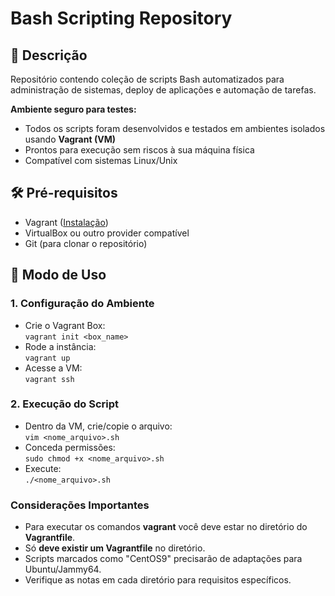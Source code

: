 # Bash Scripting Repository

## 📝 Descrição
Repositório contendo coleção de scripts Bash automatizados para administração de sistemas, deploy de aplicações e automação de tarefas. 

**Ambiente seguro para testes:**
- Todos os scripts foram desenvolvidos e testados em ambientes isolados usando **Vagrant (VM)**
- Prontos para execução sem riscos à sua máquina física
- Compatível com sistemas Linux/Unix

## 🛠️ Pré-requisitos
- Vagrant ([Instalação](https://www.vagrantup.com/downloads))
- VirtualBox ou outro provider compatível
- Git (para clonar o repositório)

## 🚀 Modo de Uso

### 1. Configuração do Ambiente
- Crie o Vagrant Box:  
  `vagrant init <box_name>`
- Rode a instância:  
  `vagrant up`
- Acesse a VM:  
  `vagrant ssh`

### 2. Execução do Script
- Dentro da VM, crie/copie o arquivo:  
  `vim <nome_arquivo>.sh`
- Conceda permissões:  
  `sudo chmod +x <nome_arquivo>.sh`
- Execute:  
  `./<nome_arquivo>.sh`

### Considerações Importantes
- Para executar os comandos **vagrant** você deve estar no diretório do **Vagrantfile**.
- Só **deve existir um Vagrantfile** no diretório.
- Scripts marcados como "CentOS9" precisarão de adaptações para Ubuntu/Jammy64.
- Verifique as notas em cada diretório para requisitos específicos.